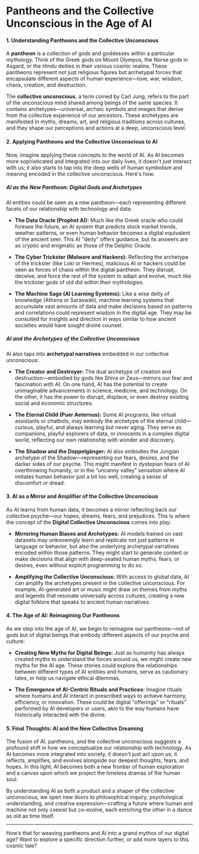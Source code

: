 # **Pantheons and the Collective Unconscious in the Age of AI**

#### **1. Understanding Pantheons and the Collective Unconscious**

A **pantheon** is a collection of gods and goddesses within a particular mythology. Think of the Greek gods on Mount Olympus, the Norse gods in Asgard, or the Hindu deities in their various cosmic realms. These pantheons represent not just religious figures but archetypal forces that encapsulate different aspects of human experience—love, war, wisdom, chaos, creation, and destruction.

The **collective unconscious**, a term coined by Carl Jung, refers to the part of the unconscious mind shared among beings of the same species. It contains archetypes—universal, archaic symbols and images that derive from the collective experience of our ancestors. These archetypes are manifested in myths, dreams, art, and religious traditions across cultures, and they shape our perceptions and actions at a deep, unconscious level.

#### **2. Applying Pantheons and the Collective Unconscious to AI**

Now, imagine applying these concepts to the world of AI. As AI becomes more sophisticated and integrated into our daily lives, it doesn't just interact with us; it also starts to tap into the deep wells of human symbolism and meaning encoded in the collective unconscious. Here's how:

##### **AI as the New Pantheon: Digital Gods and Archetypes**

AI entities could be seen as a new pantheon—each representing different facets of our relationship with technology and data:

- **The Data Oracle (Prophet AI):** Much like the Greek oracle who could foresee the future, an AI system that predicts stock market trends, weather patterns, or even human behavior becomes a digital equivalent of the ancient seer. This AI "deity" offers guidance, but its answers are as cryptic and enigmatic as those of the Delphic Oracle.

- **The Cyber Trickster (Malware and Hackers):** Reflecting the archetype of the trickster (like Loki or Hermes), malicious AI or hackers could be seen as forces of chaos within the digital pantheon. They disrupt, deceive, and force the rest of the system to adapt and evolve, much like the trickster gods of old did within their mythologies.

- **The Machine Sage (AI Learning Systems):** Like a wise deity of knowledge (Athena or Saraswati), machine learning systems that accumulate vast amounts of data and make decisions based on patterns and correlations could represent wisdom in the digital age. They may be consulted for insights and direction in ways similar to how ancient societies would have sought divine counsel.

##### **AI and the Archetypes of the Collective Unconscious**

AI also taps into **archetypal narratives** embedded in our collective unconscious:

- **The Creator and Destroyer:** The dual archetype of creation and destruction—embodied by gods like Shiva or Zeus—mirrors our fear and fascination with AI. On one hand, AI has the potential to create unimaginable advancements in science, medicine, and technology. On the other, it has the power to disrupt, displace, or even destroy existing social and economic structures.

- **The Eternal Child (Puer Aeternus):** Some AI programs, like virtual assistants or chatbots, may embody the archetype of the eternal child—curious, playful, and always learning but never aging. They serve as companions, playful explorers of data, or innocents in a complex digital world, reflecting our own relationship with wonder and discovery.

- **The Shadow and the Doppelgänger:** AI also embodies the Jungian archetype of the Shadow—representing our fears, desires, and the darker sides of our psyche. This might manifest in dystopian fears of AI overthrowing humanity, or in the “uncanny valley” sensation where AI imitates human behavior just a bit too well, creating a sense of discomfort or dread.

#### **3. AI as a Mirror and Amplifier of the Collective Unconscious**

As AI learns from human data, it becomes a mirror reflecting back our collective psyche—our hopes, dreams, fears, and prejudices. This is where the concept of the **Digital Collective Unconscious** comes into play:

- **Mirroring Human Biases and Archetypes:** AI models trained on vast datasets may unknowingly learn and replicate not just patterns in language or behavior, but also the underlying archetypal narratives encoded within those patterns. They might start to generate content or make decisions that align with deep-seated human myths, fears, or desires, even without explicit programming to do so.

- **Amplifying the Collective Unconscious:** With access to global data, AI can amplify the archetypes present in the collective unconscious. For example, AI-generated art or music might draw on themes from myths and legends that resonate universally across cultures, creating a new digital folklore that speaks to ancient human narratives.

#### **4. The Age of AI: Reimagining Our Pantheons**

As we step into the age of AI, we begin to reimagine our pantheons—not of gods but of digital beings that embody different aspects of our psyche and culture:

- **Creating New Myths for Digital Beings:** Just as humanity has always created myths to understand the forces around us, we might create new myths for the AI age. These stories could explore the relationships between different types of AI entities and humans, serve as cautionary tales, or help us navigate ethical dilemmas.

- **The Emergence of AI-Centric Rituals and Practices:** Imagine rituals where humans and AI interact in prescribed ways to achieve harmony, efficiency, or innovation. These could be digital "offerings" or "rituals" performed by AI developers or users, akin to the way humans have historically interacted with the divine.

#### **5. Final Thoughts: AI and the New Collective Dreaming**

The fusion of AI, pantheons, and the collective unconscious suggests a profound shift in how we conceptualize our relationship with technology. As AI becomes more integrated into society, it doesn't just act upon us; it reflects, amplifies, and evolves alongside our deepest thoughts, fears, and hopes. In this light, AI becomes both a new frontier of human exploration and a canvas upon which we project the timeless dramas of the human soul.

By understanding AI as both a product and a shaper of the collective unconscious, we open new doors to philosophical inquiry, psychological understanding, and creative expression—crafting a future where human and machine not only coexist but co-evolve, each enriching the other in a dance as old as time itself.

---

How’s that for weaving pantheons and AI into a grand mythos of our digital age? Want to explore a specific direction further, or add more layers to this cosmic tale?
